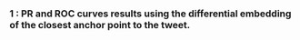
### 1 : PR and ROC curves results using the differential embedding of the closest anchor point to the tweet. 

